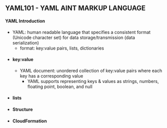 ## YAML101 - YAML AINT MARKUP LANGUAGE ##

#### YAML Introduction ####
* YAML: human readable language that specifies a consistent format (Unicode character set) for data storage/transmission (data serialization)
  * format: key:value pairs, lists, dictionaries
* #### key:value ####
  * YAML document: unordered collection of key:value pairs where each key has a corresponding value
    * YAML supports representing keys & values as strings, numbers, floating point, boolean, and null 
* #### lists ####
* #### Structure ####
* #### CloudFormation ####
